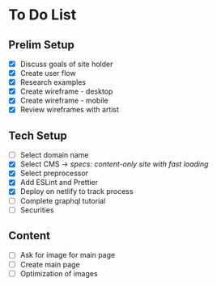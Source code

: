 # To Do List

## Prelim Setup

- [x] Discuss goals of site holder
- [x] Create user flow
- [x] Research examples
- [x] Create wireframe - desktop
- [x] Create wireframe - mobile
- [x] Review wireframes with artist

## Tech Setup

- [ ] Select domain name
- [x] Select CMS -> _specs: content-only site with fast loading_
- [x] Select preprocessor
- [x] Add ESLint and Prettier
- [x] Deploy on netlify to track process
- [ ] Complete graphql tutorial
- [ ] Securities

## Content

- [ ] Ask for image for main page
- [ ] Create main page
- [ ] Optimization of images
